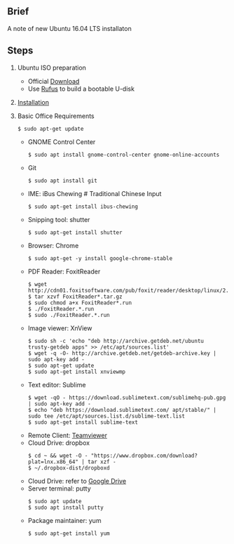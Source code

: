 ## Brief
A note of new Ubuntu 16.04 LTS installaton

## Steps
1. Ubuntu ISO preparation
    - Official [Download](http://releases.ubuntu.com/16.04/)
    - Use [Rufus](https://rufus.akeo.ie/) to build a bootable U-disk

2. [Installation](https://tutorials.ubuntu.com/tutorial/tutorial-install-ubuntu-desktop-1604#0)    
    
3. Basic Office Requirements
    ```
    $ sudo apt-get update
    ```
    - GNOME Control Center
        ```
        $ sudo apt install gnome-control-center gnome-online-accounts
        ```
    - Git
        ```
        $ sudo apt install git
        ```
    - IME: iBus Chewing # Traditional Chinese Input
        ```
        $ sudo apt-get install ibus-chewing
        ```        
    - Snipping tool: shutter
        ```
        $ sudo apt-get install shutter
        ```
    - Browser: Chrome
        ```
        $ sudo apt-get -y install google-chrome-stable
        ```
    - PDF Reader: FoxitReader
        ```
        $ wget http://cdn01.foxitsoftware.com/pub/foxit/reader/desktop/linux/2.x/2.1/en_us/FoxitReader2.1.0805_Server_x64_enu_Setup.run.tar.gz
        $ tar xzvf FoxitReader*.tar.gz
        $ sudo chmod a+x FoxitReader*.run
        $ ./FoxitReader.*.run
        $ sudo ./FoxitReader.*.run
        ```    
    - Image viewer: XnView
        ```    
        $ sudo sh -c 'echo "deb http://archive.getdeb.net/ubuntu trusty-getdeb apps" >> /etc/apt/sources.list'
        $ wget -q -O- http://archive.getdeb.net/getdeb-archive.key | sudo apt-key add -
        $ sudo apt-get update
        $ sudo apt-get install xnviewmp
        ```        
    - Text editor: Sublime
        ```
        $ wget -qO - https://download.sublimetext.com/sublimehq-pub.gpg | sudo apt-key add -
        $ echo "deb https://download.sublimetext.com/ apt/stable/" | sudo tee /etc/apt/sources.list.d/sublime-text.list
        $ sudo apt-get install sublime-text
        ```        
    - Remote Client: [Teamviewer](https://community.teamviewer.com/t5/Knowledge-Base/How-to-install-TeamViewer-on-Ubuntu/ta-p/45)         
    - Cloud Drive: dropbox
        ```
        $ cd ~ && wget -O - "https://www.dropbox.com/download?plat=lnx.x86_64" | tar xzf -
        $ ~/.dropbox-dist/dropboxd
        ```        
    - Cloud Drive: refer to [Google Drive](https://www.omgubuntu.co.uk/2016/08/use-google-drive-ubuntu-16-04-linux-desktops)
    - Server terminal: putty
        ```        
        $ sudo apt update
        $ sudo apt install putty
        ```        
    - Package maintainer: yum
        ```        
        $ sudo apt-get install yum
        ```        
        
        

